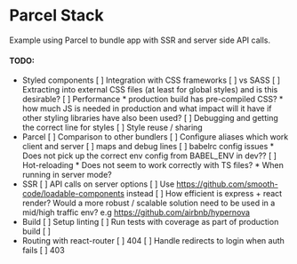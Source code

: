 # Parcel Stack

Example using Parcel to bundle app with SSR and server side API calls.


#### TODO:

* Styled components
    [ ] Integration with CSS frameworks
    [ ] vs SASS
    [ ] Extracting into external CSS files (at least for global styles) and is this desirable?
    [ ] Performance
        * production build has pre-compiled CSS?
        * how much JS is needed in production and what impact will it have if other styling libraries have also been used?
    [ ] Debugging and getting the correct line for styles
    [ ] Style reuse / sharing
* Parcel
    [ ] Comparison to other bundlers
    [ ] Configure aliases which work client and server
    [ ] maps and debug lines
    [ ] babelrc config issues
        * Does not pick up the correct env config from BABEL_ENV in dev??
    [ ] Hot-reloading
        * Does not seem to work correctly with TS files?
        * When running in server mode?
* SSR
    [ ] API calls on server options
    [ ] Use https://github.com/smooth-code/loadable-components instead
    [ ] How efficient is express + react render? Would a more robust / scalable solution need to be used in a mid/high traffic env? e.g https://github.com/airbnb/hypernova
* Build
    [ ] Setup linting
    [ ] Run tests with coverage as part of production build
    [ ] 
* Routing with react-router
    [ ] 404
    [ ] Handle redirects to login when auth fails
    [ ] 403
    
        
    
    
    
    

